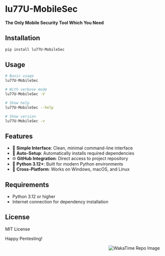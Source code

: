 # lu77U-MobileSec

**The Only Mobile Security Tool Which You Need**

## Installation

```bash
pip install lu77U-MobileSec
```

## Usage

```bash
# Basic usage
lu77U-MobileSec

# With verbose mode
lu77U-MobileSec -V

# Show help
lu77U-MobileSec --help

# Show version
lu77U-MobileSec -v
```

## Features

- 🎯 **Simple Interface**: Clean, minimal command-line interface
- 🔧 **Auto-Setup**: Automatically installs required dependencies
- 🌐 **GitHub Integration**: Direct access to project repository
- 🐍 **Python 3.12+**: Built for modern Python environments
- 🎨 **Cross-Platform**: Works on Windows, macOS, and Linux

## Requirements

- Python 3.12 or higher
- Internet connection for dependency installation

## License

MIT License

Happy Pentesting!

<p align="right">
  <img src="https://wakatime.com/badge/user/f5bf5341-405c-480f-bd76-40a5c1a8ada9/project/bf85413c-ecef-42cb-a459-a8677138ea8b.svg?style=for-the-badge" alt="WakaTime Repo Image" />
</p>